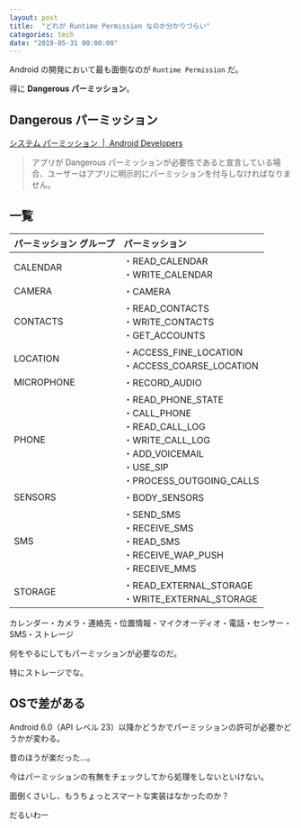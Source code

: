 ```yaml
---
layout: post
title:  "どれが Runtime Permission なのか分かりづらい"
categories: tech
date: "2019-05-31 00:00:00"
---
```


Android の開発において最も面倒なのが `Runtime Permission` だ。

得に **Dangerous パーミッション**。

## Dangerous パーミッション

[システム パーミッション  \|  Android Developers](https://developer.android.com/guide/topics/security/permissions.html?hl=ja#normal-dangerous)

> アプリが Dangerous パーミッションが必要性であると宣言している場合、ユーザーはアプリに明示的にパーミッションを付与しなければなりません。

## 一覧

|パーミッション グループ|パーミッション|
|:-|:-|
|CALENDAR|・READ_CALENDAR<br>・WRITE_CALENDAR|
|CAMERA|・CAMERA|
|CONTACTS|・READ_CONTACTS<br>・WRITE_CONTACTS<br>・GET_ACCOUNTS|
|LOCATION|・ACCESS_FINE_LOCATION<br>・ACCESS_COARSE_LOCATION|
|MICROPHONE|・RECORD_AUDIO|
|PHONE|・READ_PHONE_STATE<br>・CALL_PHONE<br>・READ_CALL_LOG<br>・WRITE_CALL_LOG<br>・ADD_VOICEMAIL<br>・USE_SIP<br>・PROCESS_OUTGOING_CALLS|
|SENSORS|・BODY_SENSORS|
|SMS|・SEND_SMS<br>・RECEIVE_SMS<br>・READ_SMS<br>・RECEIVE_WAP_PUSH<br>・RECEIVE_MMS|
|STORAGE|・READ_EXTERNAL_STORAGE<br>・WRITE_EXTERNAL_STORAGE|

カレンダー・カメラ・連絡先・位置情報・マイクオーディオ・電話・センサー・SMS・ストレージ

何をやるにしてもパーミッションが必要なのだ。

特にストレージでな。

## OSで差がある

Android 6.0（API レベル 23）以降かどうかでパーミッションの許可が必要かどうかが変わる。

昔のほうが楽だった...。

今はパーミッションの有無をチェックしてから処理をしないといけない。

面倒くさいし、もうちょっとスマートな実装はなかったのか？

だるいわー